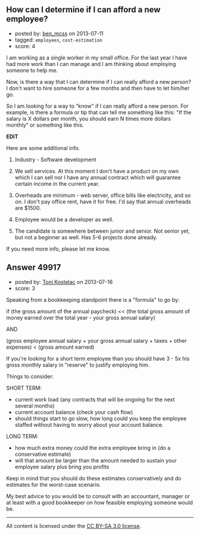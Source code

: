 ## How can I determine if I can afford a new employee?

- posted by: [ben_mcss](https://stackexchange.com/users/-1/17904-ben-mcss) on 2013-07-11
- tagged: `employees`, `cost-estimation`
- score: 4

I am working as a single worker in my small office. For the last year I have had more work than I can manage and I am thinking about employing someone to help me. 

Now, is there a way that I can determine if I can really afford a new person? I don't want to hire someone for a few months and then have to let him/her go.

So I am looking for a way to "know" if I can really afford a new person. For example, is there a formula or tip that can tell me something like this: "If the salary is X dollars per month, you should earn N times more dollars monthly" or something like this.

**EDIT**

Here are some additional info. 

1. Industry - Software development

2. We sell services. At this moment I don't have a product on my own which I can sell nor I have any annual contract which will guarantee certain income in the current year. 

3. Overheads are minimum - web server, office bills like electricity, and so on. I don't pay office rent, have it for free. I'd say that annual overheads are $1500.

4. Employee would be a developer as well. 

5. The candidate is somewhere between junior and senior. Not senior yet, but not a beginner as well. Has 5-6 projects done already. 

If you need more info, please let me know. 


## Answer 49917

- posted by: [Toni Kostelac](https://stackexchange.com/users/-1/27024-toni-kostelac) on 2013-07-16
- score: 3

Speaking from a bookkeeping standpoint there is a "formula" to go by:

if (the gross amount of the annual paycheck) << (the total gross amount of money earned over the total year - your gross annual salary)

AND

(gross employee annual salary + your gross annual salary + taxes + other expenses) < (gross amount earned)

If you're looking for a short term employee than you should have 3 - 5x his gross monthly salary in "reserve" to justify employing him.

Things to consider:

SHORT TERM:

- current work load (any contracts that will be ongoing for the next several months)
- current account balance (check your cash flow)
- should things start to go slow, how long could you keep the employee staffed without having to worry about your account balance.

LONG TERM:

- how much extra money could the extra employee bring in (do a conservative estimate)
- will that amount be larger than the amount needed to sustain your employee salary plus bring you profits

Keep in mind that you should do these estimates conservatively and do estimates for the worst-case scenario.

My best advice to you would be to consult with an accountant, manager or at least with a good bookkeeper on how feasible employing someone would be.



---

All content is licensed under the [CC BY-SA 3.0 license](https://creativecommons.org/licenses/by-sa/3.0/).
